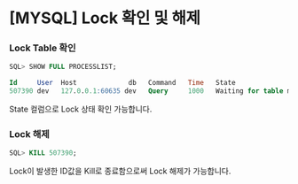 # [MYSQL] Lock 확인 및 해제

### Lock Table 확인

```sql
SQL> SHOW FULL PROCESSLIST;

Id     User  Host             db   Command   Time   State                        
507390 dev   127.0.0.1:60635 dev   Query     1000   Waiting for table metadata lock
```

State 컬럼으로 Lock 상태 확인 가능합니다.



### Lock 해제

```sql
SQL> KILL 507390;
```

Lock이 발생한 ID값을 Kill로 종료함으로써 Lock 해제가 가능합니다.